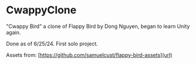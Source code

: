 # CwappyClone
"Cwappy Bird" a clone of Flappy Bird by Dong Nguyen, began to learn Unity again.

Done as of 6/25/24. First solo project.

Assets from: [https://github.com/samuelcust/flappy-bird-assets](url)
